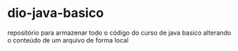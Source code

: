 # dio-java-basico
repositório para armazenar todo o código do curso de java basico
alterando o conteúdo de um arquivo de forma local
